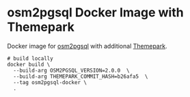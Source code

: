 # osm2pgsql Docker Image with Themepark

Docker image for [osm2pgsql](https://github.com/osm2pgsql-dev/osm2pgsql) with additional [Themepark](https://github.com/osm2pgsql-dev/osm2pgsql-themepark).

```shell
# build locally
docker build \
  --build-arg OSM2PGSQL_VERSION=2.0.0  \
  --build-arg THEMEPARK_COMMIT_HASH=b26afa5  \
  --tag osm2pgsql-docker \
  .
```

